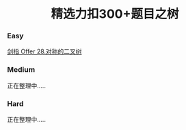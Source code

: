 <h1 align="center">精选力扣300+题目之树</h1>

<p id="easy"></p>

### Easy

[剑指 Offer 28.对称的二叉树](/notes/03-hunting_job/03-algorithm/03-leetcode/14-树/easy/easy.md#对称的二叉树)

<p id="medium"></p>

### Medium

正在整理中.....

<p id="hard"></p>

### Hard

正在整理中.....
